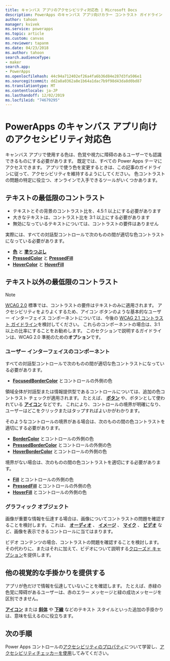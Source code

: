 ```yaml
---
title: キャンバス アプリのアクセシビリティ対応色 | Microsoft Docs
description: PowerApps のキャンバス アプリ向けカラー コントラスト ガイドライン
author: tahoon
manager: kvivek
ms.service: powerapps
ms.topic: article
ms.custom: canvas
ms.reviewer: tapanm
ms.date: 04/23/2018
ms.author: tahoon
search.audienceType:
- maker
search.app:
- PowerApps
ms.openlocfilehash: 44c94a712402ef26a4fa6b36d84e287d3fa506e1
ms.sourcegitcommit: dd2a8a0362a8e1b64a1dac7b9f98d43da8d0bd87
ms.translationtype: MT
ms.contentlocale: ja-JP
ms.lasthandoff: 12/02/2019
ms.locfileid: "74679295"
---
```

# <a name="accessible-colors-for-canvas-apps-in-powerapps"></a>PowerApps のキャンバス アプリ向けのアクセシビリティ対応色
キャンバス アプリで使用する色は、色覚や視力に障碍のあるユーザーでも認識できるものにする必要があります。 既定では、すべての Power Apps テーマにアクセスできます。 アプリで使う色を変更するときは、この記事のガイドラインに従って、アクセシビリティを維持するようにしてください。 色コントラストの問題の特定に役立つ、オンラインで入手できるツールがいくつかあります。

## <a name="minimum-contrast-for-text"></a>テキストの最低限のコントラスト
* テキストとその背景のコントラスト比を、4.5:1 以上にする必要があります
* 大きなテキストは、コントラスト比を 3:1 以上にする必要があります
* 無効になっているテキストについては、コントラストの要件はありません

実際には、すべての対話型コントロールで次のものの間が適切な色コントラストになっている必要があります。
* **[色](controls/properties-color-border.md)** と **[塗りつぶし](controls/properties-color-border.md)**
* **[PressedColor](controls/properties-color-border.md)** と **[PressedFill](controls/properties-color-border.md)**
* **[HoverColor](controls/properties-color-border.md)** と **[HoverFill](controls/properties-color-border.md)**

## <a name="minimum-contrast-for-non-text"></a>テキスト以外の最低限のコントラスト

> [!NOTE]
> [WCAG 2.0](https://www.w3.org/TR/UNDERSTANDING-WCAG20/visual-audio-contrast-contrast.html) 標準では、コントラストの要件はテキストのみに適用されます。 アクセシビリティをよりよくするため、アイコン ボタンのような基本的なユーザー インターフェイス コンポーネントについては、今後の [WCAG 2.1 コントラスト ガイドライン](https://www.w3.org/TR/WCAG21/#non-text-contrast)を検討してください。 これらのコンポーネントの場合は、3:1 以上の比率にすることをお勧めします。 このセクションで説明するガイドラインは、WCAG 2.0 準拠のための**オプション**です。

### <a name="user-interface-components"></a>ユーザー インターフェイスのコンポーネント
すべての対話型コントロールで次のものの間が適切な色コントラストになっている必要があります。
* **[FocusedBorderColor](controls/properties-color-border.md)** とコントロールの外側の色

領域全体が対話型または情報提供型であるコントロールについては、追加の色コントラスト チェックが適用されます。 たとえば、 **[ボタン](controls/control-button.md)** や、ボタンとして使われている **[アイコン](controls/control-shapes-icons.md)** などです。 これにより、コントロールの境界が明確になり、ユーザーはどこをクリックまたはタップすればよいかがわかります。

そのようなコントロールの境界がある場合は、次のものの間の色コントラストを適切にする必要があります。
* **[BorderColor](controls/properties-color-border.md)** とコントロールの外側の色
* **[PressedBorderColor](controls/properties-color-border.md)** とコントロールの外側の色
* **[HoverBorderColor](controls/properties-color-border.md)** とコントロールの外側の色

境界がない場合は、次のものの間の色コントラストを適切にする必要があります。
* **[Fill](controls/properties-color-border.md)** とコントロールの外側の色
* **[PressedFill](controls/properties-color-border.md)** とコントロールの外側の色
* **[HoverFill](controls/properties-color-border.md)** とコントロールの外側の色

### <a name="graphical-objects"></a>グラフィック オブジェクト
画像が重要な情報を伝達する場合は、画像についてコントラストの問題を確認することを検討します。 これは、 **[オーディオ](controls/control-audio-video.md)** 、 **[イメージ](controls/control-image.md)** 、 **[マイク](controls/control-microphone.md)** 、 **[ビデオ](controls/control-audio-video.md)** など、画像を表示できるコントロールに当てはまります。

ビデオ コンテンツの場合、コントラストの問題を確認することを検討します。 その代わりに、またはそれに加えて、ビデオについて説明する[クローズド キャプション](controls/control-audio-video.md)を提供します。

## <a name="provide-other-visual-cues"></a>他の視覚的な手掛かりを提供する
アプリが色だけで情報を伝達していないことを確認します。 たとえば、赤緑の色覚に障碍があるユーザーは、赤のエラー メッセージと緑の成功メッセージを区別できません。

**[アイコン](controls/control-shapes-icons.md)** または **[斜体](controls/properties-text.md)** や **[下線](controls/properties-text.md)** などのテキスト スタイルといった追加の手掛かりは、意味を伝えるのに役立ちます。

## <a name="next-steps"></a>次の手順
Power Apps コントロールの[アクセシビリティのプロパティ](controls/properties-accessibility.md)について学習し、[アクセシビリティチェッカーを使用](accessibility-checker.md)してみてください。
